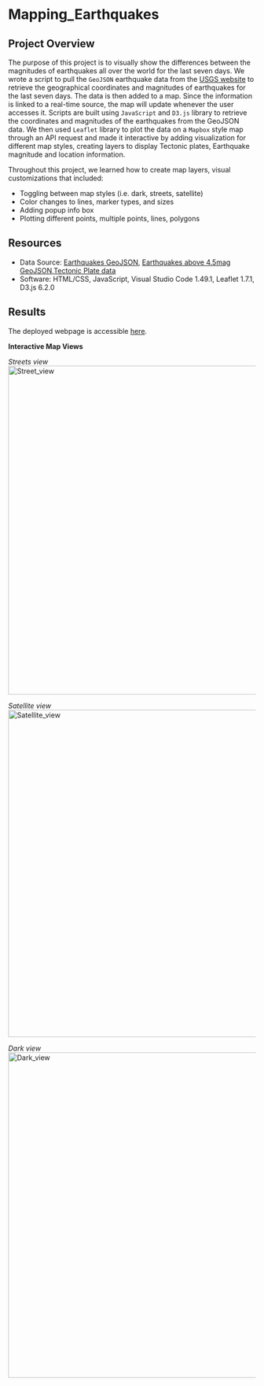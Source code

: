 # Mapping_Earthquakes

## Project Overview
The purpose of this project is to visually show the differences between the magnitudes of earthquakes all over the world for the last seven days. We wrote a script to pull the `GeoJSON` earthquake data from the [USGS website](https://earthquake.usgs.gov/earthquakes/feed/v1.0/summary/all_week.geojson) to retrieve the geographical coordinates and magnitudes of earthquakes for the last seven days. The data is then added to a map. Since the information is linked to a real-time source, the map will update whenever the user accesses it. Scripts are built using `JavaScript` and `D3.js` library to retrieve the coordinates and magnitudes of the earthquakes from the GeoJSON data. We then used `Leaflet` library to plot the data on a `Mapbox` style map through an API request and made it interactive by adding visualization for different map styles, creating layers to display Tectonic plates, Earthquake magnitude and location information.

Throughout this project, we learned how to create map layers, visual customizations that included:

 * Toggling between map styles (i.e. dark, streets, satellite)
 * Color changes to lines, marker types, and sizes
 * Adding popup info box
 * Plotting different points, multiple points, lines, polygons
 
 ## Resources
 
  * Data Source: [Earthquakes GeoJSON](https://earthquake.usgs.gov/earthquakes/feed/v1.0/summary/all_week.geojson), [Earthquakes above 4.5mag GeoJSON](https://earthquake.usgs.gov/earthquakes/feed/v1.0/summary/4.5_week.geojson),[Tectonic Plate data](https://raw.githubusercontent.com/fraxen/tectonicplates/master/GeoJSON/PB2002_boundaries.json) 
  * Software: HTML/CSS, JavaScript, Visual Studio Code 1.49.1, Leaflet 1.7.1, D3.js 6.2.0
  
 ## Results
The deployed webpage is accessible [here](https://mitchellfagert.github.io/).

**Interactive Map Views**


*Streets view*
<img width="668" alt="Street_view" src="https://user-images.githubusercontent.com/107579508/201744336-ab04e3b5-399d-4eac-a0fa-fc839e17f538.png">

*Satellite view*
<img width="665" alt="Satellite_view" src="https://user-images.githubusercontent.com/107579508/201744354-aeb8110c-7c26-4f1f-997d-0920f76eafeb.png">

*Dark view*
<img width="661" alt="Dark_view" src="https://user-images.githubusercontent.com/107579508/201744370-a593a4f8-4ed9-4c69-adf9-3585855c2bb9.png">

